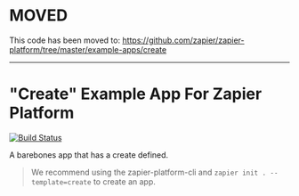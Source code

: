 # MOVED

This code has been moved to: https://github.com/zapier/zapier-platform/tree/master/example-apps/create

---

# "Create" Example App For Zapier Platform

[![Build Status](https://travis-ci.org/zapier/zapier-platform-example-app-create.svg?branch=master)](https://travis-ci.org/zapier/zapier-platform-example-app-create)

A barebones app that has a create defined.

> We recommend using the zapier-platform-cli and `zapier init . --template=create` to create an app.
